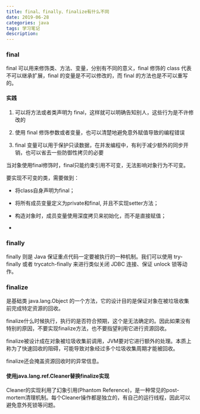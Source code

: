 ```yaml
---
title: final、finally、finalize有什么不同
date: 2019-06-28
categories: java
tags: 学习笔记
description: 
---
```


### final

final 可以用来修饰类、方法、变量，分别有不同的意义，final 修饰的 class 代表不可以继承扩展，final 的变量是不可以修改的，而 final 的方法也是不可以重写的。

#### 实践

1. 可以将方法或者类声明为 final，这样就可以明确告知别人，这些行为是不许修改的

2. 使用 final 修饰参数或者变量，也可以清楚地避免意外赋值导致的编程错误

3. final 变量可以用于保护只读数据，在并发编程中，有利于减少额外的同步开销，也可以省去一些防御性拷贝的必要

当对象使用final修饰时，final只能约束引用不可变，无法影响对象行为不可变。

要实现不可变的类，需要做到：

- 将class自身声明为final；

- 将所有成员变量定义为private和final, 并且不实现setter方法；

- 构造对象时，成员变量使用深度拷贝来初始化，而不是直接赋值；

- 

### finally

finally 则是 Java 保证重点代码一定要被执行的一种机制。我们可以使用 try-finally 或者 trycatch-finally 来进行类似关闭 JDBC 连接、保证 unlock 锁等动作。

### finalize

是基础类 java.lang.Object 的一个方法，它的设计目的是保证对象在被垃圾收集前完成特定资源的回收。



finalize什么时候执行，执行的是否符合预期，这个是无法确定的。因此如果没有特别的原因，不要实现finalize方法，也不要指望利用它进行资源回收。



finalize被设计成在对象被垃圾收集前调用，JVM要对它进行额外的处理。本质上称为了快速回收的阻碍，可能导致对象经过多个垃圾收集周期才能被回收。

finalize还会掩盖资源回收时的异常信息。

#### 使用java.lang.ref.Cleaner替换finalize实现

Cleaner的实现利用了幻象引用(Phantom Reference)，是一种常见的post-mortem清理机制。每个Cleaner操作都是独立的，有自己的运行线程，因此可以避免意外死锁等问题。


